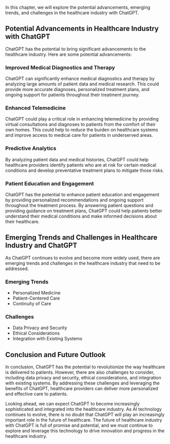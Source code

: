 
In this chapter, we will explore the potential advancements, emerging trends, and challenges in the healthcare industry with ChatGPT.

Potential Advancements in Healthcare Industry with ChatGPT
----------------------------------------------------------

ChatGPT has the potential to bring significant advancements to the healthcare industry. Here are some potential advancements:

### Improved Medical Diagnostics and Therapy

ChatGPT can significantly enhance medical diagnostics and therapy by analyzing large amounts of patient data and medical research. This could provide more accurate diagnoses, personalized treatment plans, and ongoing support for patients throughout their treatment journey.

### Enhanced Telemedicine

ChatGPT could play a critical role in enhancing telemedicine by providing virtual consultations and diagnoses to patients from the comfort of their own homes. This could help to reduce the burden on healthcare systems and improve access to medical care for patients in underserved areas.

### Predictive Analytics

By analyzing patient data and medical histories, ChatGPT could help healthcare providers identify patients who are at risk for certain medical conditions and develop preventative treatment plans to mitigate those risks.

### Patient Education and Engagement

ChatGPT has the potential to enhance patient education and engagement by providing personalized recommendations and ongoing support throughout the treatment process. By answering patient questions and providing guidance on treatment plans, ChatGPT could help patients better understand their medical conditions and make informed decisions about their healthcare.

Emerging Trends and Challenges in Healthcare Industry and ChatGPT
-----------------------------------------------------------------

As ChatGPT continues to evolve and become more widely used, there are emerging trends and challenges in the healthcare industry that need to be addressed.

### Emerging Trends

* Personalized Medicine
* Patient-Centered Care
* Continuity of Care

### Challenges

* Data Privacy and Security
* Ethical Considerations
* Integration with Existing Systems

Conclusion and Future Outlook
-----------------------------

In conclusion, ChatGPT has the potential to revolutionize the way healthcare is delivered to patients. However, there are also challenges to consider, including data privacy and security, ethical considerations, and integration with existing systems. By addressing these challenges and leveraging the benefits of ChatGPT, healthcare providers can deliver more personalized and effective care to patients.

Looking ahead, we can expect ChatGPT to become increasingly sophisticated and integrated into the healthcare industry. As AI technology continues to evolve, there is no doubt that ChatGPT will play an increasingly important role in the future of healthcare. The future of healthcare industry with ChatGPT is full of promise and potential, and we must continue to explore and leverage this technology to drive innovation and progress in the healthcare industry.
